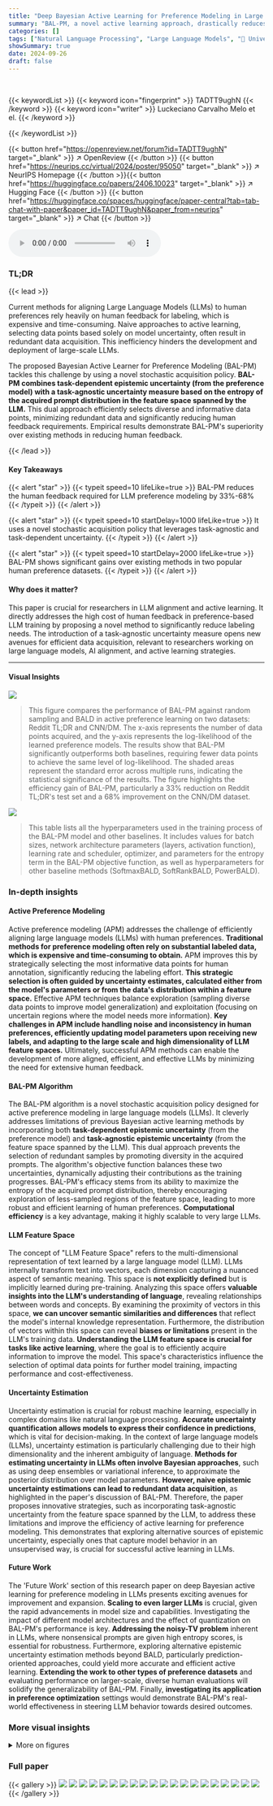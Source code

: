 ```yaml
---
title: "Deep Bayesian Active Learning for Preference Modeling in Large Language Models"
summary: "BAL-PM, a novel active learning approach, drastically reduces human feedback in LLM preference modeling by leveraging both model uncertainty and prompt distribution diversity, achieving 33%-68% fewer ..."
categories: []
tags: ["Natural Language Processing", "Large Language Models", "🏢 University of Oxford",]
showSummary: true
date: 2024-09-26
draft: false
---
```


<br>

{{< keywordList >}}
{{< keyword icon="fingerprint" >}} TADTT9ughN {{< /keyword >}}
{{< keyword icon="writer" >}} Luckeciano Carvalho Melo et el. {{< /keyword >}}
 
{{< /keywordList >}}

{{< button href="https://openreview.net/forum?id=TADTT9ughN" target="_blank" >}}
↗ OpenReview
{{< /button >}}
{{< button href="https://neurips.cc/virtual/2024/poster/95050" target="_blank" >}}
↗ NeurIPS Homepage
{{< /button >}}{{< button href="https://huggingface.co/papers/2406.10023" target="_blank" >}}
↗ Hugging Face
{{< /button >}}
{{< button href="https://huggingface.co/spaces/huggingface/paper-central?tab=tab-chat-with-paper&paper_id=TADTT9ughN&paper_from=neurips" target="_blank" >}}
↗ Chat
{{< /button >}}



<audio controls>
    <source src="https://ai-paper-reviewer.com/TADTT9ughN/podcast.wav" type="audio/wav">
    Your browser does not support the audio element.
</audio>


### TL;DR


{{< lead >}}

Current methods for aligning Large Language Models (LLMs) to human preferences rely heavily on human feedback for labeling, which is expensive and time-consuming.  Naive approaches to active learning, selecting data points based solely on model uncertainty, often result in redundant data acquisition. This inefficiency hinders the development and deployment of large-scale LLMs. 

The proposed Bayesian Active Learner for Preference Modeling (BAL-PM) tackles this challenge by using a novel stochastic acquisition policy.  **BAL-PM combines task-dependent epistemic uncertainty (from the preference model) with a task-agnostic uncertainty measure based on the entropy of the acquired prompt distribution in the feature space spanned by the LLM.** This dual approach efficiently selects diverse and informative data points, minimizing redundant data and significantly reducing human feedback requirements.  Empirical results demonstrate BAL-PM's superiority over existing methods in reducing human feedback.

{{< /lead >}}


#### Key Takeaways

{{< alert "star" >}}
{{< typeit speed=10 lifeLike=true >}} BAL-PM reduces the human feedback required for LLM preference modeling by 33%-68% {{< /typeit >}}
{{< /alert >}}

{{< alert "star" >}}
{{< typeit speed=10 startDelay=1000 lifeLike=true >}} It uses a novel stochastic acquisition policy that leverages task-agnostic and task-dependent uncertainty. {{< /typeit >}}
{{< /alert >}}

{{< alert "star" >}}
{{< typeit speed=10 startDelay=2000 lifeLike=true >}} BAL-PM shows significant gains over existing methods in two popular human preference datasets. {{< /typeit >}}
{{< /alert >}}

#### Why does it matter?
This paper is crucial for researchers in LLM alignment and active learning.  It directly addresses the high cost of human feedback in preference-based LLM training by proposing a novel method to significantly reduce labeling needs. The introduction of a task-agnostic uncertainty measure opens new avenues for efficient data acquisition, relevant to researchers working on large language models, AI alignment, and active learning strategies.

------
#### Visual Insights



![](https://ai-paper-reviewer.com/TADTT9ughN/figures_0_1.jpg)

> This figure compares the performance of BAL-PM against random sampling and BALD in active preference learning on two datasets: Reddit TL;DR and CNN/DM. The x-axis represents the number of data points acquired, and the y-axis represents the log-likelihood of the learned preference models. The results show that BAL-PM significantly outperforms both baselines, requiring fewer data points to achieve the same level of log-likelihood.  The shaded areas represent the standard error across multiple runs, indicating the statistical significance of the results.  The figure highlights the efficiency gain of BAL-PM, particularly a 33% reduction on Reddit TL;DR's test set and a 68% improvement on the CNN/DM dataset.





![](https://ai-paper-reviewer.com/TADTT9ughN/tables_16_1.jpg)

> This table lists all the hyperparameters used in the training process of the BAL-PM model and other baselines.  It includes values for batch sizes, network architecture parameters (layers, activation function), learning rate and scheduler, optimizer, and parameters for the entropy term in the BAL-PM objective function, as well as hyperparameters for other baseline methods (SoftmaxBALD, SoftRankBALD, PowerBALD).





### In-depth insights


#### Active Preference Modeling
Active preference modeling (APM) addresses the challenge of efficiently aligning large language models (LLMs) with human preferences.  **Traditional methods for preference modeling often rely on substantial labeled data, which is expensive and time-consuming to obtain.** APM improves this by strategically selecting the most informative data points for human annotation, significantly reducing the labeling effort.  **This strategic selection is often guided by uncertainty estimates, calculated either from the model's parameters or from the data's distribution within a feature space.**  Effective APM techniques balance exploration (sampling diverse data points to improve model generalization) and exploitation (focusing on uncertain regions where the model needs more information).  **Key challenges in APM include handling noise and inconsistency in human preferences, efficiently updating model parameters upon receiving new labels, and adapting to the large scale and high dimensionality of LLM feature spaces.**  Ultimately, successful APM methods can enable the development of more aligned, efficient, and effective LLMs by minimizing the need for extensive human feedback.

#### BAL-PM Algorithm
The BAL-PM algorithm is a novel stochastic acquisition policy designed for active preference modeling in large language models (LLMs).  It cleverly addresses limitations of previous Bayesian active learning methods by incorporating both **task-dependent epistemic uncertainty** (from the preference model) and **task-agnostic epistemic uncertainty** (from the feature space spanned by the LLM). This dual approach prevents the selection of redundant samples by promoting diversity in the acquired prompts.  The algorithm's objective function balances these two uncertainties, dynamically adjusting their contributions as the training progresses.  BAL-PM's efficacy stems from its ability to maximize the entropy of the acquired prompt distribution, thereby encouraging exploration of less-sampled regions of the feature space, leading to more robust and efficient learning of human preferences.  **Computational efficiency** is a key advantage, making it highly scalable to very large LLMs.

#### LLM Feature Space
The concept of "LLM Feature Space" refers to the multi-dimensional representation of text learned by a large language model (LLM).  LLMs internally transform text into vectors, each dimension capturing a nuanced aspect of semantic meaning.  This space is **not explicitly defined** but is implicitly learned during pre-training.  Analyzing this space offers **valuable insights into the LLM's understanding of language**, revealing relationships between words and concepts.  By examining the proximity of vectors in this space, **we can uncover semantic similarities and differences** that reflect the model's internal knowledge representation.  Furthermore, the distribution of vectors within this space can reveal **biases or limitations** present in the LLM's training data.  **Understanding the LLM feature space is crucial for tasks like active learning**, where the goal is to efficiently acquire information to improve the model. This space's characteristics influence the selection of optimal data points for further model training, impacting performance and cost-effectiveness.

#### Uncertainty Estimation
Uncertainty estimation is crucial for robust machine learning, especially in complex domains like natural language processing.  **Accurate uncertainty quantification allows models to express their confidence in predictions**, which is vital for decision-making.  In the context of large language models (LLMs), uncertainty estimation is particularly challenging due to their high dimensionality and the inherent ambiguity of language.  **Methods for estimating uncertainty in LLMs often involve Bayesian approaches**, such as using deep ensembles or variational inference, to approximate the posterior distribution over model parameters. **However, naive epistemic uncertainty estimations can lead to redundant data acquisition**, as highlighted in the paper's discussion of BAL-PM. Therefore, the paper proposes innovative strategies, such as incorporating task-agnostic uncertainty from the feature space spanned by the LLM,  to address these limitations and improve the efficiency of active learning for preference modeling.  This demonstrates that exploring alternative sources of epistemic uncertainty, especially ones that capture model behavior in an unsupervised way, is crucial for successful active learning in LLMs.

#### Future Work
The 'Future Work' section of this research paper on deep Bayesian active learning for preference modeling in LLMs presents exciting avenues for improvement and expansion.  **Scaling to even larger LLMs** is crucial, given the rapid advancements in model size and capabilities.  Investigating the impact of different model architectures and the effect of quantization on BAL-PM's performance is key.  **Addressing the noisy-TV problem** inherent in LLMs, where nonsensical prompts are given high entropy scores, is essential for robustness.  Furthermore, exploring alternative epistemic uncertainty estimation methods beyond BALD, particularly prediction-oriented approaches, could yield more accurate and efficient active learning.  **Extending the work to other types of preference datasets** and evaluating performance on larger-scale, diverse human evaluations will solidify the generalizability of BAL-PM. Finally, **investigating its application in preference optimization** settings would demonstrate BAL-PM's real-world effectiveness in steering LLM behavior towards desired outcomes.


### More visual insights

<details>
<summary>More on figures
</summary>


![](https://ai-paper-reviewer.com/TADTT9ughN/figures_1_1.jpg)

> This figure illustrates the BAL-PM algorithm's workflow.  For each prompt-completion pair in the pool, the last layer embeddings from a base LLM are used to represent the prompt and completion in a feature space. The algorithm then estimates two scores: (1) the entropy of the prompt distribution in the feature space, which promotes diversity, and (2) the epistemic uncertainty of the prompt-completion pair according to the Bayesian preference model. BAL-PM selects the pair that maximizes the sum of these two scores, weighted by a hyperparameter β.


![](https://ai-paper-reviewer.com/TADTT9ughN/figures_4_1.jpg)

> This figure illustrates the difference between two entropy estimation methods: KL and KSG.  KL estimator underestimates density in low-density regions because it only considers acquired points, while KSG utilizes all data points (acquired and available) for more accurate entropy estimation and better diversity in selected samples.


![](https://ai-paper-reviewer.com/TADTT9ughN/figures_6_1.jpg)

> This figure compares the performance of BAL-PM against random sampling and BALD baselines on two datasets: Reddit TL;DR and CNN/DM.  The y-axis represents the log-likelihood of the learned preference model, indicating its accuracy. The x-axis represents the number of acquired data points (human feedback). The results show that BAL-PM consistently outperforms the other methods, requiring significantly fewer data points to achieve comparable performance. The shaded regions represent the standard error across multiple experimental runs, illustrating the reliability of the results.


![](https://ai-paper-reviewer.com/TADTT9ughN/figures_7_1.jpg)

> This figure compares the performance of BAL-PM against baseline methods (random sampling and BALD) in two datasets: Reddit TL;DR (test split) and CNN/DM.  The y-axis represents the log-likelihood of the learned preference models, indicating model performance.  The x-axis represents the number of data points (acquired data) used for training.  BAL-PM consistently outperforms the baselines, achieving a significant reduction in the number of samples needed to reach comparable model performance. The shaded regions illustrate the standard error across five different trials, showing the consistency of the results.


![](https://ai-paper-reviewer.com/TADTT9ughN/figures_8_1.jpg)

> This figure compares the performance of BAL-PM against random sampling and BALD in active preference modeling on two datasets: Reddit TL;DR and CNN/DM. The plots show the log-likelihood of the learned preference models as a function of the number of acquired data points.  BAL-PM significantly outperforms the baselines, requiring fewer data points to achieve similar performance, indicating its efficiency in data acquisition for preference learning.


![](https://ai-paper-reviewer.com/TADTT9ughN/figures_8_2.jpg)

> This figure compares the performance of BAL-PM against random sampling and BALD in active preference learning using two datasets: Reddit TL;DR and CNN/DM.  The x-axis represents the number of data points acquired, and the y-axis shows the log-likelihood of the learned preference models.  The plots demonstrate that BAL-PM achieves significantly higher log-likelihoods with considerably fewer samples compared to the baseline methods, showcasing its efficiency in reducing the amount of human feedback needed for preference modeling. The shaded regions represent the standard errors across multiple runs, indicating the reliability of the results.


![](https://ai-paper-reviewer.com/TADTT9ughN/figures_17_1.jpg)

> This figure compares the performance of BAL-PM against random sampling and BALD baselines in two active preference modeling tasks: Reddit TL;DR and CNN/DM. The x-axis represents the number of acquired data points, and the y-axis shows the log-likelihood of the learned preference models. The results demonstrate that BAL-PM requires significantly fewer data points (33% fewer for Reddit TL;DR test set and 68% for CNN/DM) to achieve similar or better performance compared to the baselines. The shaded regions represent the standard error computed across multiple runs, showcasing the consistency of the results.


![](https://ai-paper-reviewer.com/TADTT9ughN/figures_18_1.jpg)

> This figure compares the performance of BAL-PM against two baseline methods (random sampling and BALD) in two different datasets (Reddit TL;DR and CNN/DM).  The x-axis represents the number of data points acquired, and the y-axis shows the log-likelihood of the learned preference model.  The results demonstrate that BAL-PM significantly outperforms the baselines, requiring substantially fewer samples to achieve comparable performance. The shaded areas indicate the standard error across multiple runs, highlighting the consistency of the results.  The figure showcases the efficiency of the BAL-PM model in reducing the need for human feedback during preference labeling.


![](https://ai-paper-reviewer.com/TADTT9ughN/figures_18_2.jpg)

> The figure shows the comparison of the proposed BAL-PM method against two baseline methods (random sampling and BALD) for two datasets, Reddit TL;DR and CNN/DM, in active preference learning.  The x-axis represents the number of acquired data points, and the y-axis represents the log-likelihood of the learned preference model, a measure of model performance.  BAL-PM consistently outperforms the baseline methods across both datasets, demonstrating a significant reduction in the number of samples required to achieve comparable performance.  The shaded region indicates standard error across multiple runs, highlighting the statistical significance of the results.


![](https://ai-paper-reviewer.com/TADTT9ughN/figures_20_1.jpg)

> This figure shows how BAL-PM balances the contributions of task-dependent and task-agnostic epistemic uncertainty during active learning. The ratio of entropy and preference model uncertainty scores is plotted against the number of acquired data points.  Initially, the entropy score (task-agnostic) dominates, promoting diversity in the acquired prompt distribution. As more data is acquired, the relevance of the preference model uncertainty (task-dependent) increases, leading to a shift towards exploiting the model's knowledge.


![](https://ai-paper-reviewer.com/TADTT9ughN/figures_21_1.jpg)

> This figure compares the performance of BAL-PM with random sampling and BALD in two datasets: Reddit TL;DR and CNN/DM.  The y-axis represents the log-likelihood of the learned preference models, indicating the quality of the model. The x-axis shows the number of acquired data points. BAL-PM consistently outperforms the baselines, demonstrating a significant reduction in the amount of data needed to achieve a high-quality preference model. The shaded regions represent standard error across multiple trials.


![](https://ai-paper-reviewer.com/TADTT9ughN/figures_23_1.jpg)

> This figure compares the performance of BAL-PM with random sampling and BALD across two datasets: Reddit TL;DR and CNN/DM.  The x-axis represents the number of acquired data points. The y-axis represents the log-likelihood of the learned preference model.  BAL-PM significantly outperforms the baseline methods by requiring considerably fewer samples to achieve comparable or better log-likelihood scores. The shaded regions represent the standard error, indicating the consistency of the results across multiple trials.


![](https://ai-paper-reviewer.com/TADTT9ughN/figures_24_1.jpg)

> This figure compares the performance of BAL-PM with random sampling and BALD in two datasets: Reddit TL;DR and CNN/DM.  The x-axis represents the number of data points acquired, and the y-axis shows the log-likelihood of the learned preference model.  The results demonstrate that BAL-PM requires significantly fewer data points (33% fewer for Reddit TL;DR test set and 68% for CNN/DM) to achieve similar or better log-likelihood compared to the baselines, indicating its higher efficiency in preference modeling. Shaded regions represent standard errors across multiple runs.


![](https://ai-paper-reviewer.com/TADTT9ughN/figures_24_2.jpg)

> This figure compares the performance of BAL-PM against random sampling and BALD in active preference modeling using two datasets: Reddit TL;DR and CNN/DM. The results show that BAL-PM significantly reduces the number of samples needed to achieve comparable performance, indicating its efficiency. The shaded regions represent standard errors across multiple runs.


![](https://ai-paper-reviewer.com/TADTT9ughN/figures_25_1.jpg)

> This figure compares the performance of BAL-PM against two baseline methods (random sampling and BALD) in active preference learning on two datasets: Reddit TL;DR and CNN/DM.  The x-axis represents the number of acquired data points, and the y-axis represents the log-likelihood of the learned preference model.  The results demonstrate that BAL-PM significantly outperforms the baselines, requiring substantially fewer data points to achieve similar log-likelihood values, showcasing its efficiency in active preference modeling.


</details>






### Full paper

{{< gallery >}}
<img src="https://ai-paper-reviewer.com/TADTT9ughN/1.png" class="grid-w50 md:grid-w33 xl:grid-w25" />
<img src="https://ai-paper-reviewer.com/TADTT9ughN/2.png" class="grid-w50 md:grid-w33 xl:grid-w25" />
<img src="https://ai-paper-reviewer.com/TADTT9ughN/3.png" class="grid-w50 md:grid-w33 xl:grid-w25" />
<img src="https://ai-paper-reviewer.com/TADTT9ughN/4.png" class="grid-w50 md:grid-w33 xl:grid-w25" />
<img src="https://ai-paper-reviewer.com/TADTT9ughN/5.png" class="grid-w50 md:grid-w33 xl:grid-w25" />
<img src="https://ai-paper-reviewer.com/TADTT9ughN/6.png" class="grid-w50 md:grid-w33 xl:grid-w25" />
<img src="https://ai-paper-reviewer.com/TADTT9ughN/7.png" class="grid-w50 md:grid-w33 xl:grid-w25" />
<img src="https://ai-paper-reviewer.com/TADTT9ughN/8.png" class="grid-w50 md:grid-w33 xl:grid-w25" />
<img src="https://ai-paper-reviewer.com/TADTT9ughN/9.png" class="grid-w50 md:grid-w33 xl:grid-w25" />
<img src="https://ai-paper-reviewer.com/TADTT9ughN/10.png" class="grid-w50 md:grid-w33 xl:grid-w25" />
<img src="https://ai-paper-reviewer.com/TADTT9ughN/11.png" class="grid-w50 md:grid-w33 xl:grid-w25" />
<img src="https://ai-paper-reviewer.com/TADTT9ughN/12.png" class="grid-w50 md:grid-w33 xl:grid-w25" />
<img src="https://ai-paper-reviewer.com/TADTT9ughN/13.png" class="grid-w50 md:grid-w33 xl:grid-w25" />
<img src="https://ai-paper-reviewer.com/TADTT9ughN/14.png" class="grid-w50 md:grid-w33 xl:grid-w25" />
<img src="https://ai-paper-reviewer.com/TADTT9ughN/15.png" class="grid-w50 md:grid-w33 xl:grid-w25" />
<img src="https://ai-paper-reviewer.com/TADTT9ughN/16.png" class="grid-w50 md:grid-w33 xl:grid-w25" />
<img src="https://ai-paper-reviewer.com/TADTT9ughN/17.png" class="grid-w50 md:grid-w33 xl:grid-w25" />
<img src="https://ai-paper-reviewer.com/TADTT9ughN/18.png" class="grid-w50 md:grid-w33 xl:grid-w25" />
<img src="https://ai-paper-reviewer.com/TADTT9ughN/19.png" class="grid-w50 md:grid-w33 xl:grid-w25" />
<img src="https://ai-paper-reviewer.com/TADTT9ughN/20.png" class="grid-w50 md:grid-w33 xl:grid-w25" />
{{< /gallery >}}